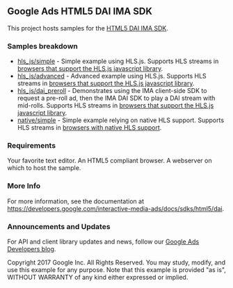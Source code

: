 ## Google Ads HTML5 DAI IMA SDK

This project hosts samples for the
[HTML5 DAI IMA SDK](https://developers.google.com/interactive-media-ads/docs/sdks/html5/dai).

### Samples breakdown

*   [hls_js/simple](https://github.com/googleads/googleads-ima-html5-dai/tree/main/hls_js/simple) -
    Simple example using HLS.js. Supports HLS streams in
    [browsers that support the HLS.js javascript library](https://github.com/video-dev/hls.js/#compatibility).
*   [hls_js/advanced](https://github.com/googleads/googleads-ima-html5-dai/tree/main/hls_js/advanced) -
    Advanced example using HLS.js. Supports HLS streams in
    [browsers that support the HLS.js javascript library](https://github.com/video-dev/hls.js/#compatibility).
*   [hls_js/dai_preroll](https://github.com/googleads/googleads-ima-html5-dai/tree/main/dai_preroll) -
    Demonstrates using the IMA client-side SDK to request a pre-roll ad, then
    the IMA DAI SDK to play a DAI stream with mid-rolls. Supports HLS streams in
    [browsers that support the HLS.js javascript library](https://github.com/video-dev/hls.js/#compatibility).
*   [native/simple](https://github.com/googleads/googleads-ima-html5-dai/tree/main/native/simple) -
    Simple example relying on native HLS support. Supports HLS streams in
    [browsers with native HLS support](https://developer.mozilla.org/en-US/docs/Web/Guide/Audio_and_video_delivery/Live_streaming_web_audio_and_video#streaming_file_format_support).

### Requirements

Your favorite text editor. An HTML5 compliant browser. A webserver on which to
host the sample.

### More Info

For more information, see the documentation at
https://developers.google.com/interactive-media-ads/docs/sdks/html5/dai.

### Announcements and Updates

For API and client library updates and news, follow our
[Google Ads Developers blog](http://googleadsdeveloper.blogspot.com/).

Copyright 2017 Google Inc. All Rights Reserved. You may study, modify, and use
this example for any purpose. Note that this example is provided "as is",
WITHOUT WARRANTY of any kind either expressed or implied.
